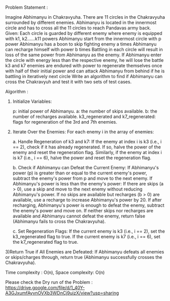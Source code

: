 Problem Statement :

Imagine Abhimanyu in Chakravyuha. There are 11 circles in the Chakravyuha surrounded by
different enemies. Abhimanyu is located in the innermost circle and has to cross all the 11
circles to reach Pandavas army back.
Given:
Each circle is guarded by different enemy where enemy is equipped with k1, k2……k11
powers
Abhimanyu start from the innermost circle with p power
Abhimanyu has a boon to skip fighting enemy a times
Abhimanyu can recharge himself with power b times
Battling in each circle will result in loss of the same power from Abhimanyu as the enemy. If
Abhimanyu enter the circle with energy less than the respective enemy, he will lose the battle
k3 and k7 enemies are endured with power to regenerate themselves once with half of their
initial power and can attack Abhimanyu from behind if he is battling in iteratively next circle
Write an algorithm to find if Abhimanyu can cross the Chakravyuh and test it with two sets of
test cases.

Algorithm :

1) Initialize Variables:

     p: initial power of Abhimanyu.
     a: the number of skips available.
     b: the number of recharges available.
     k3_regenerated and k7_regenerated: flags for regeneration of the 3rd and 7th enemies.

2) Iterate Over the Enemies:
For each enemy i in the array of enemies:

    a. Handle Regeneration of k3 and k7:
       If the enemy at index i is k3 (i.e., i == 2), check if it has already regenerated. If so, halve the power of the enemy and reset the regeneration flag.
       Similarly, if the enemy at index i is k7 (i.e., i == 6), halve the power and reset the regeneration flag.

    b. Check if Abhimanyu can Defeat the Current Enemy:
       If Abhimanyu's power (p) is greater than or equal to the current enemy's power, subtract the enemy's power from p and move to the next enemy.
       If Abhimanyu's power is less than the enemy's power:
       If there are skips (a > 0), use a skip and move to the next enemy without reducing Abhimanyu's power.
       If no skips are available but recharges (b > 0) are available, use a recharge to increase Abhimanyu's power by 20. If after recharging, Abhimanyu's power is enough to defeat the enemy, subtract the enemy's power and move on.
        If neither skips nor recharges are available and Abhimanyu cannot defeat the enemy, return false (Abhimanyu fails to cross the Chakravyuha).
   
   c. Set Regeneration Flags:
      If the current enemy is k3 (i.e., i == 2), set the k3_regenerated flag to true.
      If the current enemy is k7 (i.e., i == 6), set the k7_regenerated flag to true.

3)Return True if All Enemies are Defeated:
      If Abhimanyu defeats all enemies or skips/charges through, return true (Abhimanyu successfully crosses the Chakravyuha).

Time complexity : O(n), 
Space complexity: O(n)

Please check the Dry run of the Problem : https://drive.google.com/file/d/1_40Y-A3GJxumfAyvnOVXb3WDnCj9uizX/view?usp=sharing

